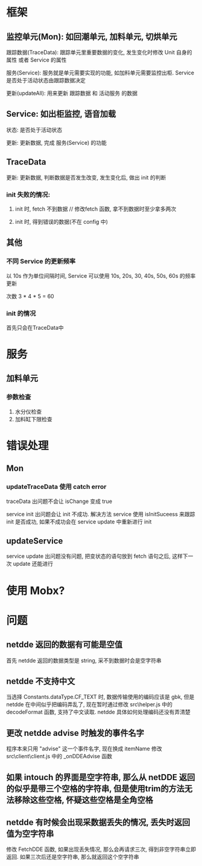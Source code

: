 # 框架

## 监控单元(Mon): 如回潮单元, 加料单元, 切烘单元

跟踪数据(TraceData): 跟踪单元里重要数据的变化, 发生变化时修改 Unit 自身的属性 或者 Service 的属性

服务(Service): 服务就是单元需要实现的功能, 如加料单元需要监控出柜. Service 是否处于活动状态由跟踪数据决定

更新(updateAll): 用来更新 跟踪数据 和 活动服务 的数据

## Service: 如出柜监控, 语音加载

状态: 是否处于活动状态

更新: 更新数据, 完成 服务(Service) 的功能

## TraceData

更新: 更新数据, 判断数据是否发生改变, 发生变化后, 做出 init 的判断

### init 失败的情况: 

1. init 时, fetch 不到数据 // 修改fetch 函数, 拿不到数据时至少拿多两次

2. init 时, 得到错误的数据(不在 config 中)

## 其他

### 不同 Service 的更新频率
以 10s 作为单位间隔时间, Service 可以使用 10s, 20s, 30, 40s, 50s, 60s 的频率更新

次数 3 * 4 * 5 = 60

### init 的情况
首先只会在TraceData中

# 服务

## 加料单元

### 参数检查
1. 水分仪检查
2. 加料缸下限检查

# 错误处理

## Mon

### updateTraceData 使用 catch error

traceData 出问题不会让 isChange 变成 true 



service init 出问题会让 init 不成功. 解决方法 service 使用 isInitSuceess 来跟踪 init 是否成功, 如果不成功会在 service update 中重新进行 init

## updateService

service update 出问题没有问题, 把变状态的语句放到 fetch 语句之后, 这样下一次 update 还能进行

# 使用 Mobx? 

# 问题

## netdde 返回的数据有可能是空值

首先 netdde 返回的数据类型是 string, 采不到数据时会是空字符串

## netdde 不支持中文

当选择 Constants.dataType.CF_TEXT 时, 数据传输使用的编码应该是 gbk, 但是 netdde 在中间似乎把编码弄乱了, 现在暂时通过修改 src\helper.js 中的 decodeFormat 函数, 支持了中文读取. netdde 具体如何处理编码还没有弄清楚 

## 更改 netdde advise 时触发的事件名字
程序本来只用 "advise" 这一个事件名字, 现在换成 itemName
修改 src\client\client.js 中的 _onDDEAdvise 函数

## 如果 intouch 的界面是空字符串, 那么从 netDDE 返回的似乎是带三个空格的字符串, 但是使用trim的方法无法移除这些空格, 怀疑这些空格是全角空格

## netdde 有时候会出现采数据丢失的情况, 丢失时返回值为空字符串
修改 FetchDDE 函数, 如果出现丢失情况, 那么会再请求三次, 得到非空字符串立即返回. 如果三次后还是空字符串, 那么就返回这个空字符串